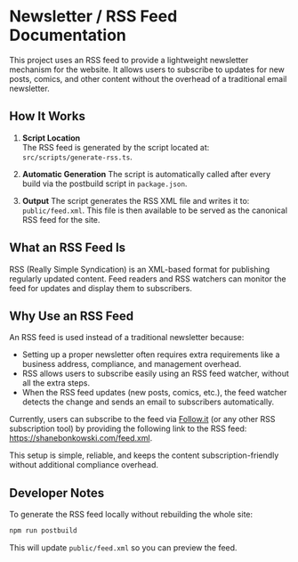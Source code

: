 # Newsletter / RSS Feed Documentation

This project uses an RSS feed to provide a lightweight newsletter mechanism for the website. It allows users to subscribe to updates for new posts, comics, and other content without the overhead of a traditional email newsletter.

## How It Works

1. **Script Location**  
   The RSS feed is generated by the script located at: `src/scripts/generate-rss.ts`.

2. **Automatic Generation**
   The script is automatically called after every build via the postbuild script in `package.json`.

3. **Output**
   The script generates the RSS XML file and writes it to: `public/feed.xml`. This file is then available to be served as the canonical RSS feed for the site.

## What an RSS Feed Is

RSS (Really Simple Syndication) is an XML-based format for publishing regularly updated content. Feed readers and RSS watchers can monitor the feed for updates and display them to subscribers.

## Why Use an RSS Feed

An RSS feed is used instead of a traditional newsletter because:

- Setting up a proper newsletter often requires extra requirements like a business address, compliance, and management overhead.
- RSS allows users to subscribe easily using an RSS feed watcher, without all the extra steps.
- When the RSS feed updates (new posts, comics, etc.), the feed watcher detects the change and sends an email to subscribers automatically.

Currently, users can subscribe to the feed via [Follow.it](https://follow.it/) (or any other RSS subscription tool) by providing the following link to the RSS feed: https://shanebonkowski.com/feed.xml.

This setup is simple, reliable, and keeps the content subscription-friendly without additional compliance overhead.

## Developer Notes

To generate the RSS feed locally without rebuilding the whole site:

```bash
npm run postbuild
```

This will update `public/feed.xml` so you can preview the feed.
